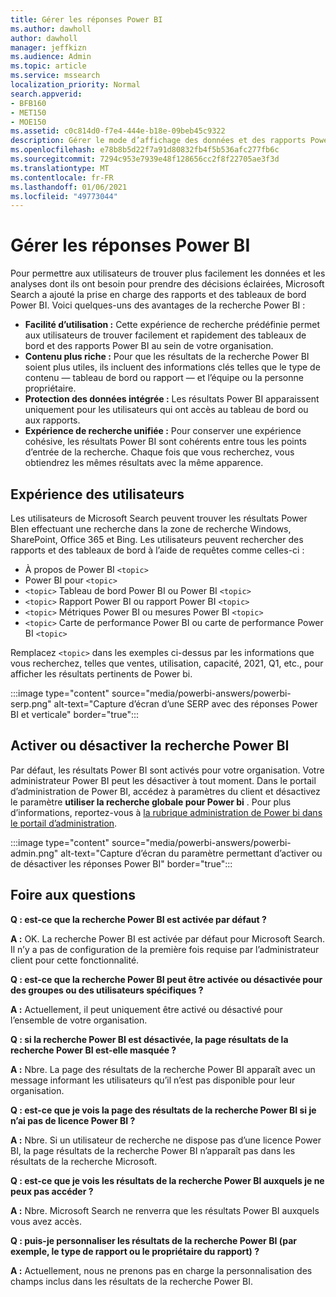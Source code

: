 ```yaml
---
title: Gérer les réponses Power BI
ms.author: dawholl
author: dawholl
manager: jeffkizn
ms.audience: Admin
ms.topic: article
ms.service: mssearch
localization_priority: Normal
search.appverid:
- BFB160
- MET150
- MOE150
ms.assetid: c0c814d0-f7e4-444e-b18e-09beb45c9322
description: Gérer le mode d’affichage des données et des rapports Power BI dans les résultats de recherche
ms.openlocfilehash: e78b8b5d22f7a91d80832fb4f5b536afc277fb6c
ms.sourcegitcommit: 7294c953e7939e48f128656cc2f8f22705ae3f3d
ms.translationtype: MT
ms.contentlocale: fr-FR
ms.lasthandoff: 01/06/2021
ms.locfileid: "49773044"
---
```

# <a name="manage-power-bi-answers"></a>Gérer les réponses Power BI

Pour permettre aux utilisateurs de trouver plus facilement les données et les analyses dont ils ont besoin pour prendre des décisions éclairées, Microsoft Search a ajouté la prise en charge des rapports et des tableaux de bord Power BI. Voici quelques-uns des avantages de la recherche Power BI :

* **Facilité d’utilisation :** Cette expérience de recherche prédéfinie permet aux utilisateurs de trouver facilement et rapidement des tableaux de bord et des rapports Power BI au sein de votre organisation.
* **Contenu plus riche :** Pour que les résultats de la recherche Power BI soient plus utiles, ils incluent des informations clés telles que le type de contenu — tableau de bord ou rapport — et l’équipe ou la personne propriétaire.
* **Protection des données intégrée :** Les résultats Power BI apparaissent uniquement pour les utilisateurs qui ont accès au tableau de bord ou aux rapports.
* **Expérience de recherche unifiée :** Pour conserver une expérience cohésive, les résultats Power BI sont cohérents entre tous les points d’entrée de la recherche. Chaque fois que vous recherchez, vous obtiendrez les mêmes résultats avec la même apparence.

## <a name="what-users-experience"></a>Expérience des utilisateurs

Les utilisateurs de Microsoft Search peuvent trouver les résultats Power BIen effectuant une recherche dans la zone de recherche Windows, SharePoint, Office 365 et Bing. Les utilisateurs peuvent rechercher des rapports et des tableaux de bord à l’aide de requêtes comme celles-ci :

* À propos de Power BI `<topic>`
* Power BI pour `<topic>`
* `<topic>` Tableau de bord Power BI ou Power BI `<topic>`
* `<topic>` Rapport Power BI ou rapport Power BI `<topic>`
* `<topic>` Métriques Power BI ou mesures Power BI `<topic>`
* `<topic>` Carte de performance Power BI ou carte de performance Power BI `<topic>`

Remplacez `<topic>` dans les exemples ci-dessus par les informations que vous recherchez, telles que ventes, utilisation, capacité, 2021, Q1, etc., pour afficher les résultats pertinents de Power bi.

:::image type="content" source="media/powerbi-answers/powerbi-serp.png" alt-text="Capture d’écran d’une SERP avec des réponses Power BI et verticale" border="true":::

## <a name="turn-power-bi-search-on-or-off"></a>Activer ou désactiver la recherche Power BI

Par défaut, les résultats Power BI sont activés pour votre organisation. Votre administrateur Power BI peut les désactiver à tout moment. Dans le portail d’administration de Power BI, accédez à paramètres du client et désactivez le paramètre **utiliser la recherche globale pour Power bi** . Pour plus d’informations, reportez-vous à [la rubrique administration de Power bi dans le portail d’administration](https://docs.microsoft.com/power-bi/admin/service-admin-portal#use-global-search-for-power-bi-preview).

:::image type="content" source="media/powerbi-answers/powerbi-admin.png" alt-text="Capture d’écran du paramètre permettant d’activer ou de désactiver les réponses Power BI" border="true":::

## <a name="frequently-asked-questions"></a>Foire aux questions

**Q : est-ce que la recherche Power BI est activée par défaut ?**

**A :** OK. La recherche Power BI est activée par défaut pour Microsoft Search. Il n’y a pas de configuration de la première fois requise par l’administrateur client pour cette fonctionnalité.

**Q : est-ce que la recherche Power BI peut être activée ou désactivée pour des groupes ou des utilisateurs spécifiques ?**

**A :** Actuellement, il peut uniquement être activé ou désactivé pour l’ensemble de votre organisation.

**Q : si la recherche Power BI est désactivée, la page résultats de la recherche Power BI est-elle masquée ?**

**A :** Nbre. La page des résultats de la recherche Power BI apparaît avec un message informant les utilisateurs qu’il n’est pas disponible pour leur organisation.

**Q : est-ce que je vois la page des résultats de la recherche Power BI si je n’ai pas de licence Power BI ?**

**A :** Nbre. Si un utilisateur de recherche ne dispose pas d’une licence Power BI, la page résultats de la recherche Power BI n’apparaît pas dans les résultats de la recherche Microsoft.

**Q : est-ce que je vois les résultats de la recherche Power BI auxquels je ne peux pas accéder ?**

**A :** Nbre. Microsoft Search ne renverra que les résultats Power BI auxquels vous avez accès.

**Q : puis-je personnaliser les résultats de la recherche Power BI (par exemple, le type de rapport ou le propriétaire du rapport) ?**

**A :** Actuellement, nous ne prenons pas en charge la personnalisation des champs inclus dans les résultats de la recherche Power BI.
